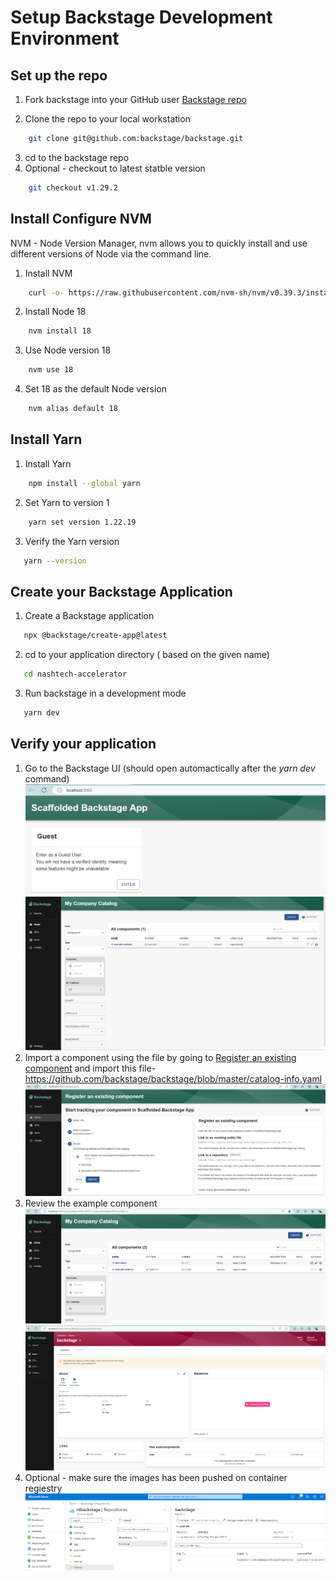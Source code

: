 # Setup Backstage Development Environment

## Set up the repo

1. Fork backstage into your GitHub user [Backstage repo](https://github.com/backstage/backstage)

2. Clone the repo to your local workstation
```bash
    git clone git@github.com:backstage/backstage.git
```
3. cd to the backstage repo
4. Optional - checkout to latest statble version
```bash
    git checkout v1.29.2
```
## Install  Configure NVM

NVM - Node Version Manager, nvm allows you to quickly install and use different versions of Node via the command line.
1. Install NVM
```bash
    curl -o- https://raw.githubusercontent.com/nvm-sh/nvm/v0.39.3/install.sh | bash
```

2. Install Node 18
```bash
    nvm install 18
```
3. Use Node version 18
```bash
    nvm use 18
```
4. Set 18 as the default Node version
```bash
    nvm alias default 18
```
## Install Yarn
1. Install Yarn
```bash
    npm install --global yarn
```
2. Set Yarn to version 1
```bash
    yarn set version 1.22.19
```
3. Verify the Yarn version
```bash
   yarn --version
```
## Create your Backstage Application

1. Create a Backstage application
```bash
   npx @backstage/create-app@latest
```
2. cd to your application directory ( based on the given name)
```bash
   cd nashtech-accelerator
```
3. Run backstage in a development mode
```bash
   yarn dev
```
## Verify your application

1. Go to the Backstage UI (should open automactically after the <i> yarn dev </i> command)
![](./assets/Screenshot%202024-08-19%20161150.png)
![](./assets/Screenshot%202024-08-19%20161258.png)
2. Import a component using the file by going to [Register an existing component](http://localhost:3000/catalog-import) and import this file- https://github.com/backstage/backstage/blob/master/catalog-info.yaml
![](./assets/Screenshot%202024-08-19%20162139.png)
3. Review the example component
![](./assets/Screenshot%202024-08-19%20162452.png)
![](./assets/Screenshot%202024-08-19%20162431.png)
4. Optional - make sure the images has been pushed on container regiestry
![](./assets/Screenshot%202024-08-20%20073653.png)